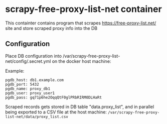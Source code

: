 # scrapy-free-proxy-list-net container

This containter contains program that scrapes https://free-proxy-list.net/ site and store scraped proxy info into the DB

## Configuration

Place DB configuration into /var/scrapy-free-proxy-list-net/config/.secret.yml on the docker host machine:

Example:
```
pgdb_host: db1.example.com
pgdb_port: 5432
pgdb_name: proxy_db1
pgdb_user: proxy_user1
pgdb_pass: gq71p6he2OqqQtF0glPRbRIRM0DLHaRt
```

Scraped records gets stored in DB table "data.proxy_list", and in parallel being exported to a CSV file at the host machine: 
```/var/scrapy-free-proxy-list-net/data/proxy_list.csv```